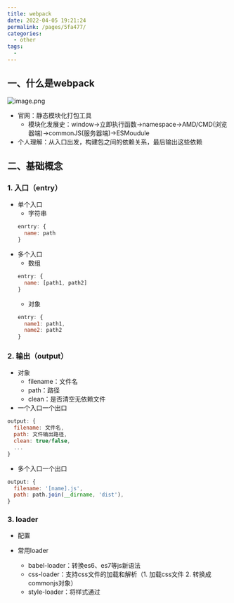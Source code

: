 ```yaml
---
title: webpack
date: 2022-04-05 19:21:24
permalink: /pages/5fa477/
categories:
  - other
tags:
  - 
---
```

## 一、什么是webpack
![image.png](https://p1-juejin.byteimg.com/tos-cn-i-k3u1fbpfcp/2240c2f6d51b4b57bf70586e744a06d9~tplv-k3u1fbpfcp-watermark.image?)
- 官网：静态模块化打包工具
    - 模块化发展史：window→立即执行函数→namespace→AMD/CMD(浏览器端)→commonJS(服务器端)→ESMoudule
- 个人理解：从入口出发，构建包之间的依赖关系，最后输出这些依赖
## 二、基础概念
### 1. 入口（entry）
- 单个入口
  - 字符串
  ```js
  enrtry: {
    name: path
  }
  ```
- 多个入口
  - 数组
  ```js
  entry: {
    name: [path1, path2]
  }
  ```
  - 对象
  ```js
  entry: {
    name1: path1,
    name2: path2
  }
  ```
### 2. 输出（output）
- 对象
  - filename：文件名
  - path：路径
  - clean：是否清空无依赖文件
- 一个入口一个出口
```js
output: {
  filename: 文件名,
  path: 文件输出路径,
  clean: true/false,
  ...
}
```
- 多个入口一个出口
```js
output: {
  filename: '[name].js',
  path: path.join(__dirname, 'dist'),
}
```
### 3. loader
- 配置
  
- 常用loader
  - babel-loader：转换es6、es7等js新语法
  - css-loader：支持css文件的加载和解析（1. 加载css文件 2. 转换成commonjs对象）
  - style-loader：将样式通过<style>标签添加到<head>中
  - less-loader：将less文件转换成css
  - ts-loader：将ts转换成js
  - file-loader：进行图片、字体等的打包
  - url-loader：处理图片、字体，对较小的这些资源进行base64转码
  - raw-loader：将文件以字符串形式导入
  - thread-loader：多进程打包js和css
### 4. 插件（plugin）
  - SplitChunksPlugin：分包
  - CleanWebpackPlugin：清理构建目录
  ```js
  plugin: [
    new CleanWebpackPlugin()
  ]
  ```
  - ExtractTextWebpackPlugin：将css从bundle文件里提取成一个独立的css文件
  - CopyWebpackPlugin：将文件或文件夹拷贝到构建的输出目录
  - HtmlWebpackPlugin：创建HTML文件去承载输出的bundle
  - UglifyjsWebpackPlugin：压缩js
  - ZipWebpackPlugin：将打包出的资源生成一个zip包
### 5. 模式（mode）
  - development：开发环境
  - production：生产环境
    - 默认开启Tre Shaking和Scope Hoisting两个特性
    - Tree Shaking（摇树优化）
    - Scope Hoisting（作用域提升）
  - none：无
### 6. 浏览器兼容性（browser compatibility）
### 7. 环境（environment）
## 三、功能
### 1. 热更新
### 2. 文件指纹
### 3. 文件压缩
### 4. css增强
### 5. 动态import
### 5. 静态资源内联
### 6. 和npm结合打包组件和基础库
- 编写基本组件或基础库，通过export default... 导出
- webpack配置
  ```js
  const TerserPlugin = require('terser-webpack-plugin')
  module.exports = {
    mode: "none",
    entry: {
      "large-number": "./src/index.js", // 开发环境源码打包
      "large-number.min": "./src/index.js" // 生产环境压缩源码
    },
    output: {
      filename: "[name].js",
      library: {
        name: "largeNumber", // 库名
        type: "umd", // 暴露库的方式
        export: "default" // 指定哪一个导出应该被暴露为一个库
      },
    },
    optimization: { // 优化
      minimize: true, // 告诉webpack使用TerserWebpackPlugin或其他插件压缩bundle
      minimizer: [ // 自定义的压缩工具
        new TerserPlugin({
          include: /\.min\.js$/, // 正则表达式表示的需要被压缩的文件类型
        })
      ]
    }
  }
  ```
  - 入口及描述设置
    - （1）根目录下创建index.js
    ```js
    if (process.env.NODE_ENV === 'production') { // 生产环境导入压缩版本
      module.exports = require('./dist/large-number.min.js')
    } else { // 开发环境导入非压缩版本
      module.exports = require('./dist/large-number.js')
    }
    ```
    - （2）package.json中配置库的说明
    ```js
    {
      "name": "large-number-c", // npm上传的库名
      "version": "1.0.0", // 版本
      "description": "大数求和", // 库描述
      "main": "index.js", // 引用依赖时的文件地址
      "scripts": {
        "test": "echo \"Error: no test specified\" && exit 1",
        "build": "webpack",
        "prepublish": "webpack"
      },
    }
    ```
  - 发布到npm上
    - 登录npm：`npm login 输入name、password、email`
    - 发布：`npm publish`
  - 下载及使用
    - 安装：`npm i large-number-c`
    - 导入：`import largeNumber from 'large-number-c'`
## 四、优化
### 1. 优化构建时的命令行显示日志
- stats属性
  - errors-only：只在发生错误时输出
  - minimal：只有发生错误或有新的编译时输出
- FriendlyErrorsWebpackPlugin插件
  - 安装：`npm i friendly-errors-webpack-plugin -D`
  - 导入：`const FriendlyErrorsWebpackPlugin = require('friendly-errors-webpack-plugin')`

> 重点plugin
## 一、SplitChunksPlugin
### 1. 分包策略
- 满足下面四个初始条件就会自动分包
- (1) 新的块可以共享或来自node_modules文件夹的模块
- (2) 新块压缩之前大于30kb
- (3) 按需加载并发请求数量<=5
- (4) 初始页面加载并发请求数量<=3
### 2. 重新划分
- 体积大小、共用率、更新频率
- 总体体积不变，切分成更小的包，并行加载，速度更快
- 提取公共代码
- 按需加载
### 3. 参数
- chunks: 选择哪些chunks进行分割，三个值 initial\async\all
- **minSize**: 比这个值大的模块才会被提取
- maxSize: 会尽量将chunk分的比maxSize小，当设为0代表能分则分，分不了不会强制
- **minChunks**: 重复多少次才会被提取
- **maxAsyncRequests**: 按需加载时，代码块的最大数量
- **maxInitialRequests**: 入口最多分成的代码块数量，一个代码块最终就会对应一个请求数，太小的值会使你无论怎么分割，都无法让入口的代码块变小
- name: 默认为 true，用来决定缓存组打包得到的 chunk 名称，容易被轻视但作用很大。奇特的是它有两种类型取值，boolean 和 string：
  - 值为 true 的时候，webpack 会基于代码块和缓存组的 key 自动选择一个名称，这样一个缓存组会打包出多个 chunk
  - 值为 false 时，适合生产模式使用，webpack 会避免对 chunk 进行不必要的命名，以减小打包体积，除了入口 chunk 外，其他 chunk 的名称都由 id 决定，所以最终看到的打包结果是一排数字命名的 js，这也是为啥我们看线上网页请求的资源，总会掺杂一些 0.js，1.js 之类的文件
  - 值为 string 时，缓存组最终会打包成一个 chunk，名称就是该 string。此外，当两个缓存组 name 一样，最终会打包在一个 chunk 中。你甚至可以把它设为一个入口的名称，从而将这个入口会移除
- **cacheGroups**: 配置多个组，每个组根据test设置条件，符合test条件的模块，就分配到该组。模块可以被多个组引用，但最终会根据priority来决定打包到哪个组中。默认将所有来自 node_modules目录的模块打包至vendors组，将两个以上的chunk所共享的模块打包至default组
  - **test**: 通过正则表达式精准匹配要提取的模块
  - priority: 优先级，当模块同时命中多个缓存组的规则时，会被分配到优先级高的缓存组
## 二、HtmlWebpackPlugin
> 创建HTML文件去承载输出的bundle，使用<script>标签引入所有webpack bundle
### 1. 单个入口（单页面应用）
```js
entry: './src/index.js',
plugin: [
  new HtmlWebpackPlugin({
  template: path.join(__dirname, 'src/index.html'),
  filename: 'index.html', 
  chunks: ['index'],
  inject: true,
  minify: { // 压缩
    html5: true,
    collapseWhitespace: true, // 是否压缩空白
    preserveLineBreaks: false, // 是否保留换行
    minifyCSS: true, // 是否压缩css
    minifyJS: true, // 是否压缩js
    removeComments: false // 是否删除注释
  }
})
]
```
### 2. 多个入口（多页面应用）
- （1）通过glob获取入口文件
- （2）动态设置entry的filename和file
- （3）动态添加htmlWebpackPlugin
```js
const glob = require("glob")

// 动态设置多页面应用（MPA）的entry和HTML
const setMPA = () => {
  const entry = {}
  const HtmlWebpackPlugins = []

  // (1)获取入口文件路径
  const entryFiles = glob.sync(path.join(__dirname, './src/*/index.js'))
  // (2)动态设置entry
  Object.keys(entryFiles)
  .map(index => {
    const entryFile = entryFiles[index] // 入口文件
    const match = entryFile.match(/src\/(.*)\/index\.js/)
    const pageName = match && match[1]
    entry[pageName] = entryFile
    // (3)动态添加htmlWebpackPlugin
    HtmlWebpackPlugins.push(
      new HtmlWebpackPlugin({
        template: path.join(__dirname, `src/${pageName}/index.html`),
        filename: `${pageName}.html`,
        chunks: [pageName],
        inject: true,
        minify: {
          html5: true,
          collapseWhitespace: true,
          preserveLineBreaks: false,
          minifyCSS: true,
          minifyJS: true,
          removeComments: false
        }
      })      
    )
  })
  return {
    entry,
    HtmlWebpackPlugins
  }
}
const { entry, HtmlWebpackPlugins } = setMPA()

entry,
plugin: [
  ...HtmlWebpackPlugins
]
```